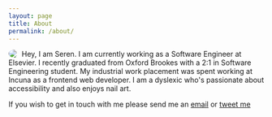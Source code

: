 ```yaml
---
layout: page
title: About
permalink: /about/
---
```


<!--![Photo of Seren]({{site.baseurl}}/img/serenDavies.jpg)-->
<img style="float: left; padding-right: 10px; border-radius: 100%;" src="{{site.baseurl}}/images/serenDavies.jpg">

Hey, I am Seren. I am currently working as a Software Engineer at Elsevier.
I recently graduated from Oxford Brookes with a 2:1 in Software Engineering student. My industrial work placement was spent working at Incuna as a frontend web developer. 
I am a dyslexic who's passionate about accessibility and also enjoys nail art.

If you wish to get in touch with me please send me an [email](mailto:hello@serendavies.me) or [tweet me](https://twitter.com/ninjanails)
